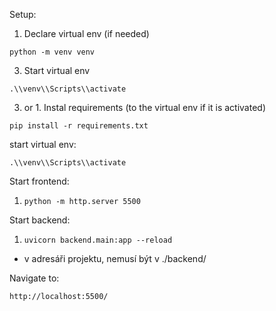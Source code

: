 Setup:
1. Declare virtual env (if needed)
```
python -m venv venv
```
3. Start virtual env
```
.\\venv\\Scripts\\activate
```
3. or 1. Instal requirements (to the virtual env if it is activated)
```
pip install -r requirements.txt
```


start virtual env:
```
.\\venv\\Scripts\\activate
```


Start frontend:
1. ```
   python -m http.server 5500
   ```


Start backend:
1. ```
   uvicorn backend.main:app --reload
   ```
- v adresáři projektu, nemusí být v ./backend/

Navigate to:
```
http://localhost:5500/
```
